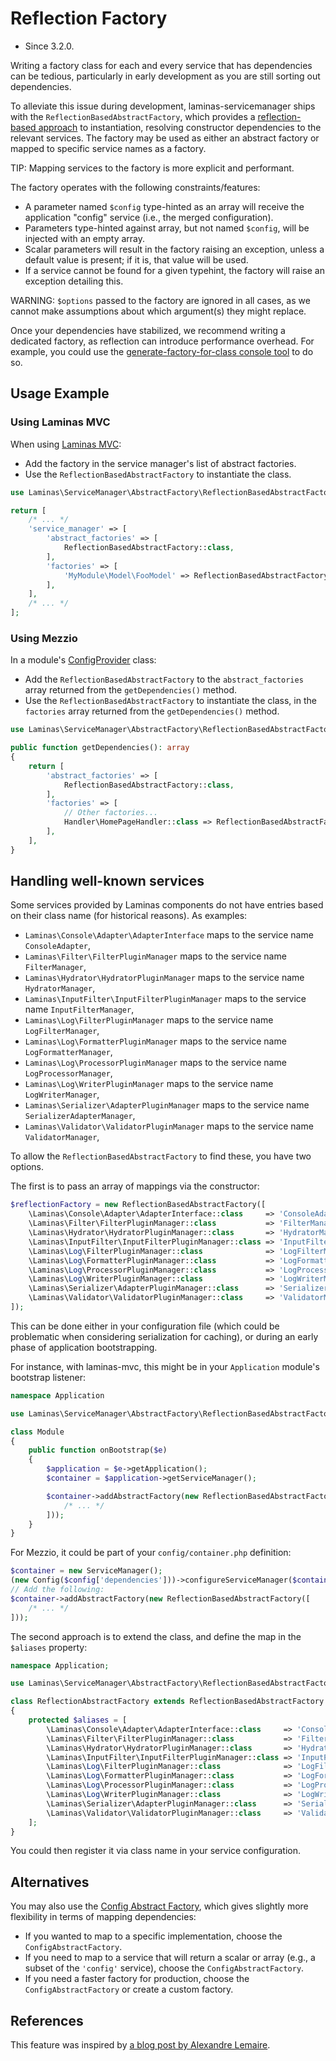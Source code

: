 # Reflection Factory

- Since 3.2.0.

Writing a factory class for each and every service that has dependencies can be tedious, particularly in early development as you are still sorting out dependencies.

To alleviate this issue during development, laminas-servicemanager ships with the `ReflectionBasedAbstractFactory`, which provides a [reflection-based approach](https://www.php.net/manual/en/intro.reflection.php) to instantiation, resolving constructor dependencies to the relevant services. 
The factory may be used as either an abstract factory or mapped to specific service names as a factory.

TIP: Mapping services to the factory is more explicit and performant.

The factory operates with the following constraints/features:

- A parameter named `$config` type-hinted as an array will receive the application "config" service (i.e., the merged configuration).
- Parameters type-hinted against array, but not named `$config`, will be injected with an empty array.
- Scalar parameters will result in the factory raising an exception, unless a default value is present; if it is, that value will be used.
- If a service cannot be found for a given typehint, the factory will raise an exception detailing this.

WARNING: `$options` passed to the factory are ignored in all cases, as we cannot make assumptions about which argument(s) they might replace.

Once your dependencies have stabilized, we recommend writing a dedicated factory, as reflection can introduce performance overhead. 
For example, you could use the [generate-factory-for-class console tool](console-tools.md#generate-factory-for-class) to do so.

## Usage Example

### Using Laminas MVC

When using [Laminas MVC](https://docs.laminas.dev/mvc/):

- Add the factory in the service manager's list of abstract factories.
- Use the `ReflectionBasedAbstractFactory` to instantiate the class.

```php
use Laminas\ServiceManager\AbstractFactory\ReflectionBasedAbstractFactory;

return [
    /* ... */
    'service_manager' => [
        'abstract_factories' => [
            ReflectionBasedAbstractFactory::class,
        ],
        'factories' => [
            'MyModule\Model\FooModel' => ReflectionBasedAbstractFactory::class,
        ],
    ],
    /* ... */
];
```


### Using Mezzio

In a module's [ConfigProvider](https://docs.laminas.dev/laminas-config-aggregator/config-providers/) class:

- Add the `ReflectionBasedAbstractFactory` to the `abstract_factories` array returned from the `getDependencies()` method.
- Use the `ReflectionBasedAbstractFactory` to instantiate the class, in the `factories` array returned from the `getDependencies()` method.

```php
use Laminas\ServiceManager\AbstractFactory\ReflectionBasedAbstractFactory;

public function getDependencies(): array
{
    return [
        'abstract_factories' => [
            ReflectionBasedAbstractFactory::class,
        ],
        'factories' => [
            // Other factories...
            Handler\HomePageHandler::class => ReflectionBasedAbstractFactory::class,
        ],
    ],
}
```

## Handling well-known services

Some services provided by Laminas components do not have entries based on their class name (for historical reasons). 
As examples:

- `Laminas\Console\Adapter\AdapterInterface` maps to the service name `ConsoleAdapter`,
- `Laminas\Filter\FilterPluginManager` maps to the service name `FilterManager`,
- `Laminas\Hydrator\HydratorPluginManager` maps to the service name `HydratorManager`,
- `Laminas\InputFilter\InputFilterPluginManager` maps to the service name `InputFilterManager`,
- `Laminas\Log\FilterPluginManager` maps to the service name `LogFilterManager`,
- `Laminas\Log\FormatterPluginManager` maps to the service name `LogFormatterManager`,
- `Laminas\Log\ProcessorPluginManager` maps to the service name `LogProcessorManager`,
- `Laminas\Log\WriterPluginManager` maps to the service name `LogWriterManager`,
- `Laminas\Serializer\AdapterPluginManager` maps to the service name `SerializerAdapterManager`,
- `Laminas\Validator\ValidatorPluginManager` maps to the service name `ValidatorManager`,

To allow the `ReflectionBasedAbstractFactory` to find these, you have two options.

The first is to pass an array of mappings via the constructor:

```php
$reflectionFactory = new ReflectionBasedAbstractFactory([
    \Laminas\Console\Adapter\AdapterInterface::class     => 'ConsoleAdapter',
    \Laminas\Filter\FilterPluginManager::class           => 'FilterManager',
    \Laminas\Hydrator\HydratorPluginManager::class       => 'HydratorManager',
    \Laminas\InputFilter\InputFilterPluginManager::class => 'InputFilterManager',
    \Laminas\Log\FilterPluginManager::class              => 'LogFilterManager',
    \Laminas\Log\FormatterPluginManager::class           => 'LogFormatterManager',
    \Laminas\Log\ProcessorPluginManager::class           => 'LogProcessorManager',
    \Laminas\Log\WriterPluginManager::class              => 'LogWriterManager',
    \Laminas\Serializer\AdapterPluginManager::class      => 'SerializerAdapterManager',
    \Laminas\Validator\ValidatorPluginManager::class     => 'ValidatorManager',
]);
```

This can be done either in your configuration file (which could be problematic when considering serialization for caching), or during an early phase of application bootstrapping.

For instance, with laminas-mvc, this might be in your `Application` module's bootstrap listener:

```php
namespace Application

use Laminas\ServiceManager\AbstractFactory\ReflectionBasedAbstractFactory;

class Module
{
    public function onBootstrap($e)
    {
        $application = $e->getApplication();
        $container = $application->getServiceManager();

        $container->addAbstractFactory(new ReflectionBasedAbstractFactory([
            /* ... */
        ]));
    }
}
```

For Mezzio, it could be part of your `config/container.php` definition:

```php
$container = new ServiceManager();
(new Config($config['dependencies']))->configureServiceManager($container);
// Add the following:
$container->addAbstractFactory(new ReflectionBasedAbstractFactory([
    /* ... */
]));
```

The second approach is to extend the class, and define the map in the `$aliases` property:

```php
namespace Application;

use Laminas\ServiceManager\AbstractFactory\ReflectionBasedAbstractFactory;

class ReflectionAbstractFactory extends ReflectionBasedAbstractFactory
{
    protected $aliases = [
        \Laminas\Console\Adapter\AdapterInterface::class     => 'ConsoleAdapter',
        \Laminas\Filter\FilterPluginManager::class           => 'FilterManager',
        \Laminas\Hydrator\HydratorPluginManager::class       => 'HydratorManager',
        \Laminas\InputFilter\InputFilterPluginManager::class => 'InputFilterManager',
        \Laminas\Log\FilterPluginManager::class              => 'LogFilterManager',
        \Laminas\Log\FormatterPluginManager::class           => 'LogFormatterManager',
        \Laminas\Log\ProcessorPluginManager::class           => 'LogProcessorManager',
        \Laminas\Log\WriterPluginManager::class              => 'LogWriterManager',
        \Laminas\Serializer\AdapterPluginManager::class      => 'SerializerAdapterManager',
        \Laminas\Validator\ValidatorPluginManager::class     => 'ValidatorManager',
    ];
}
```

You could then register it via class name in your service configuration.

## Alternatives

You may also use the [Config Abstract Factory](config-abstract-factory.md), which gives slightly more flexibility in terms of mapping dependencies:

- If you wanted to map to a specific implementation, choose the `ConfigAbstractFactory`.
- If you need to map to a service that will return a scalar or array (e.g., a subset of the `'config'` service), choose the `ConfigAbstractFactory`.
- If you need a faster factory for production, choose the `ConfigAbstractFactory` or create a custom factory.

## References

This feature was inspired by [a blog post by Alexandre Lemaire](http://circlical.com/blog/2016/3/9/preparing-for-zend-f).
